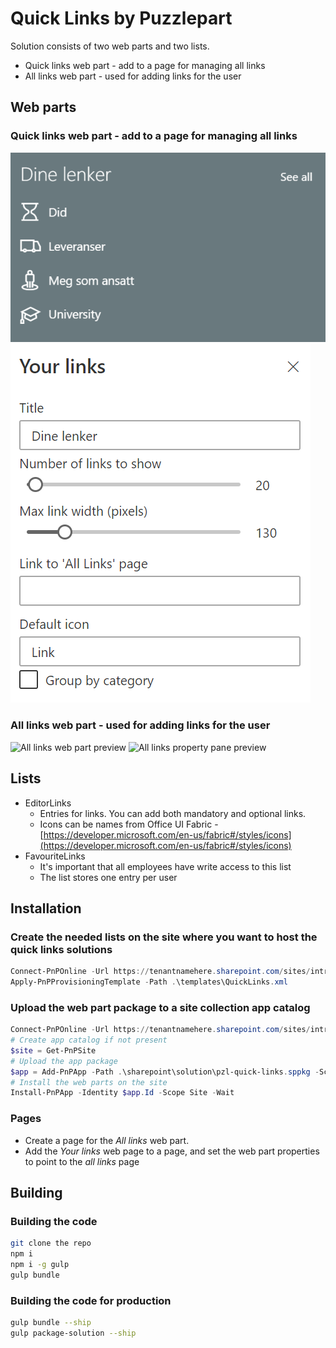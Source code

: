 # Quick Links by Puzzlepart

Solution consists of two web parts and two lists.

* Quick links web part - add to a page for managing all links
* All links web part - used for adding links for the user

## Web parts

### Quick links web part - add to a page for managing all links

![Quick links web part preview](./preview/quick_links_webpart_06-12-19png.png "Web part")
![Quick links property pane preview](./preview/quick_links_property_pane_webpart_06-12-19png.png "Property pane")

### All links web part - used for adding links for the user

![All links web part preview](./TODO_ADD_IMAGE "Web part")
![All links property pane preview](./TODO_ADD_IMAGE "Property pane")

## Lists

* EditorLinks
  * Entries for links. You can add both mandatory and optional links.
  * Icons can be names from Office UI Fabric - [https://developer.microsoft.com/en-us/fabric#/styles/icons](https://developer.microsoft.com/en-us/fabric#/styles/icons)
* FavouriteLinks
  * It's important that all employees have write access to this list
  * The list stores one entry per user

## Installation

### Create the needed lists on the site where you want to host the quick links solutions

```powershell
Connect-PnPOnline -Url https://tenantnamehere.sharepoint.com/sites/intranet
Apply-PnPProvisioningTemplate -Path .\templates\QuickLinks.xml
```

### Upload the web part package to a site collection app catalog

```powershell
Connect-PnPOnline -Url https://tenantnamehere.sharepoint.com/sites/intranet
# Create app catalog if not present
$site = Get-PnPSite
# Upload the app package
$app = Add-PnPApp -Path .\sharepoint\solution\pzl-quick-links.sppkg -Scope Site -Publish
# Install the web parts on the site
Install-PnPApp -Identity $app.Id -Scope Site -Wait
```

### Pages

* Create a page for the *All links* web part.
* Add the *Your links* web page to a page, and set the web part properties to point to the *all links* page

## Building

### Building the code

```bash
git clone the repo
npm i
npm i -g gulp
gulp bundle
```

### Building the code for production

```bash
gulp bundle --ship
gulp package-solution --ship
```
